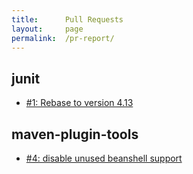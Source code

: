 ```yaml
---
title:      Pull Requests
layout:     page
permalink:  /pr-report/
---
```



## junit

- [#1: Rebase to version 4.13](https://src.fedoraproject.org/rpms/junit/pull-request/1)


## maven-plugin-tools

- [#4: disable unused beanshell support](https://src.fedoraproject.org/rpms/maven-plugin-tools/pull-request/4)

